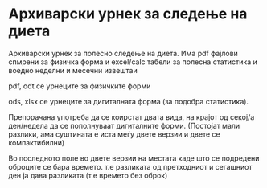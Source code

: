 # Архиварски урнек за следење на диета
Архиварски урнек за полесно следење на диета. Има pdf фајлови спмрени за физичка форма и excel/calc табели за полесна статистика и воедно неделни и месечни извештаи

pdf, odt се урнеците за физичките форми 

ods, xlsx се урнеците за дигиталната форма (за подобра статистика).

Препорачана употреба да се коирстат двата вида, на крајот од секој/а ден/недела да се пополнуваат дигиталните форми.
(Постојат мали разлики, ама суштината е иста меѓу двете верзии и двете се компактибилни)

Во последното поле во двете верзии на местата каде што се подредени оброците се бара времето. т.е разликата од претходниот и сегашниот ден ја дава разликата (т.е времето без оброк)
